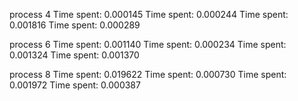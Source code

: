 process 4
Time spent: 0.000145
Time spent: 0.000244
Time spent: 0.001816
Time spent: 0.000289

process 6
Time spent: 0.001140
Time spent: 0.000234
Time spent: 0.001324
Time spent: 0.001370

process 8
Time spent: 0.019622
Time spent: 0.000730
Time spent: 0.001972
Time spent: 0.000387

